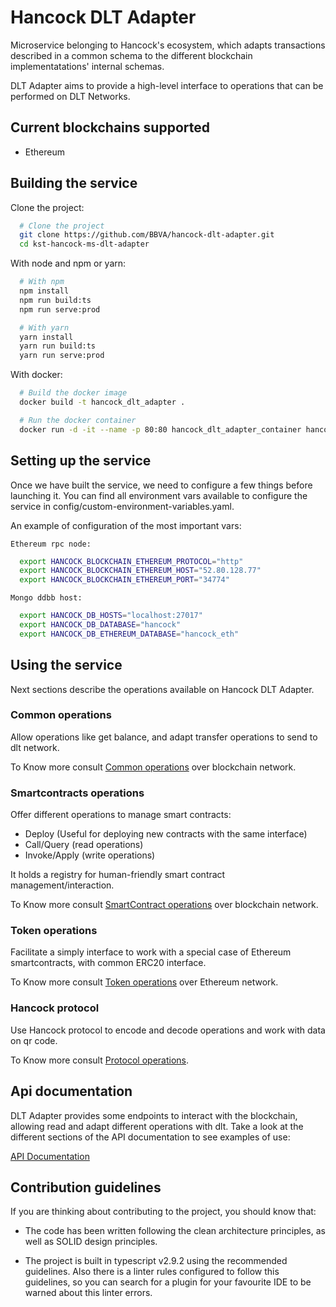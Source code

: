 # Hancock DLT Adapter

Microservice belonging to Hancock's ecosystem, which adapts transactions described in a common schema to the different blockchain implementatations' internal schemas.

DLT Adapter aims to provide a high-level interface to operations that can be performed on DLT Networks. 

## Current blockchains supported

* Ethereum

## Building the service

Clone the project:
```bash
  # Clone the project 
  git clone https://github.com/BBVA/hancock-dlt-adapter.git
  cd kst-hancock-ms-dlt-adapter
```
With node and npm or yarn:
```bash
  # With npm
  npm install
  npm run build:ts
  npm run serve:prod

  # With yarn
  yarn install
  yarn run build:ts
  yarn run serve:prod
```
With docker:
```bash
  # Build the docker image
  docker build -t hancock_dlt_adapter .

  # Run the docker container
  docker run -d -it --name -p 80:80 hancock_dlt_adapter_container hancock_dlt_adapter
```
## Setting up the service

Once we have built the service, we need to configure a few things before launching it. You can find all environment vars available to configure the service in config/custom-environment-variables.yaml.

An example of configuration of the most important vars:

    Ethereum rpc node:
```bash
  export HANCOCK_BLOCKCHAIN_ETHEREUM_PROTOCOL="http"
  export HANCOCK_BLOCKCHAIN_ETHEREUM_HOST="52.80.128.77"
  export HANCOCK_BLOCKCHAIN_ETHEREUM_PORT="34774"
```
    Mongo ddbb host:
```bash
  export HANCOCK_DB_HOSTS="localhost:27017"
  export HANCOCK_DB_DATABASE="hancock"
  export HANCOCK_DB_ETHEREUM_DATABASE="hancock_eth"
```
## Using the service

Next sections describe the operations available on Hancock DLT Adapter.

### Common operations

Allow operations like get balance, and adapt transfer operations to send to dlt network.

To Know more consult <a href="./Operations/Common/">Common operations</a> over blockchain network. 

### Smartcontracts operations

Offer different operations to manage smart contracts:
 - Deploy (Useful for deploying new contracts with the same interface)
 - Call/Query (read operations)
 - Invoke/Apply (write operations)

It holds a registry for human-friendly smart contract management/interaction.

To Know more consult <a href="./Operations/SmartContract/">SmartContract operations</a> over blockchain network. 

### Token operations

Facilitate a simply interface to work with a special case of Ethereum smartcontracts, with common ERC20 interface.

To Know more consult <a href="./Operations/Token/">Token operations</a> over Ethereum network. 

### Hancock protocol

Use Hancock protocol to encode and decode operations and work with data on qr code.

To Know more consult <a href="./Operations/Protocol/">Protocol operations</a>. 

## Api documentation

DLT Adapter provides some endpoints to interact with the blockchain, allowing read and adapt different operations with dlt. Take a look at the different sections of the API documentation to see examples of use:

<a href="https://bbva.github.io/hancock-dlt-adapter/api.html">API Documentation</a>

## Contribution guidelines

If you are thinking about contributing to the project, you should know that:

 - The code has been written following the clean architecture principles, as well as SOLID design principles.

 - The project is built in typescript v2.9.2 using the recommended guidelines. Also there is a linter rules configured to follow this guidelines, so you can search for a plugin for your favourite IDE to be warned about this linter errors.
